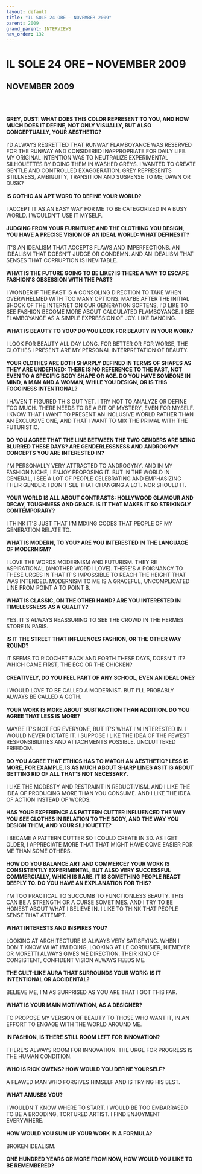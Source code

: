 ```yaml
---
layout: default
title: "IL SOLE 24 ORE – NOVEMBER 2009"
parent: 2009
grand_parent: INTERVIEWS
nav_order: 132
---
```


# IL SOLE 24 ORE – NOVEMBER 2009
## NOVEMBER 2009

<br><br></p>
<p><b>GREY, DUST: WHAT DOES THIS COLOR REPRESENT TO YOU, AND HOW MUCH DOES IT DEFINE, NOT ONLY VISUALLY, BUT ALSO CONCEPTUALLY, YOUR AESTHETIC?</b> <br />
<br />
I'D ALWAYS REGRETTED THAT RUNWAY FLAMBOYANCE WAS RESERVED FOR THE RUNWAY AND CONSIDERED INAPPROPRIATE FOR DAILY LIFE. MY ORIGINAL INTENTION WAS TO NEUTRALIZE EXPERIMENTAL SILHOUETTES BY DOING THEM IN WASHED GREYS. I WANTED TO CREATE GENTLE AND CONTROLLED EXAGGERATION. GREY REPRESENTS STILLNESS, AMBIGUITY, TRANSITION AND SUSPENSE TO ME; DAWN OR DUSK? <br />
<br />
<b>IS GOTHIC AN APT WORD TO DEFINE YOUR WORLD?</b> <br />
<br />
I ACCEPT IT AS AN EASY WAY FOR ME TO BE CATEGORIZED IN A BUSY WORLD. I WOULDN'T USE IT MYSELF. <br />
<br />
<b>JUDGING FROM YOUR FURNITURE AND THE CLOTHING YOU DESIGN, YOU HAVE A PRECISE VISION OF AN IDEAL WORLD: WHAT DEFINES IT?</b> <br />
<br />
IT'S AN IDEALISM THAT ACCEPTS FLAWS AND IMPERFECTIONS. AN IDEALISM THAT DOESN'T JUDGE OR CONDEMN. AND AN IDEALISM THAT SENSES THAT CORRUPTION IS INEVITABLE. <br />
<br />
<b>WHAT IS THE FUTURE GOING TO BE LIKE? IS THERE A WAY TO ESCAPE FASHION'S OBSESSION WITH THE PAST?</b> <br />
<br />
I WONDER IF THE PAST IS A CONSOLING DIRECTION TO TAKE WHEN OVERWHELMED WITH TOO MANY OPTIONS. MAYBE AFTER THE INITIAL SHOCK OF THE INTERNET ON OUR GENERATION SOFTENS, I'D LIKE TO SEE FASHION BECOME MORE ABOUT CALCULATED FLAMBOYANCE. I SEE FLAMBOYANCE AS A SIMPLE EXPRESSION OF JOY. LIKE DANCING. <br />
<br />
<b>WHAT IS BEAUTY TO YOU? DO YOU LOOK FOR BEAUTY IN YOUR WORK?</b> <br />
<br />
I LOOK FOR BEAUTY ALL DAY LONG. FOR BETTER OR FOR WORSE, THE CLOTHES I PRESENT ARE MY PERSONAL INTERPRETATION OF BEAUTY. <br />
<br />
<b>YOUR CLOTHES ARE BOTH SHARPLY DEFINED IN TERMS OF SHAPES AS THEY ARE UNDEFINED: THERE IS NO REFERENCE TO THE PAST, NOT EVEN TO A SPECIFIC BODY SHAPE OR AGE. DO YOU HAVE SOMEONE IN MIND, A MAN AND A WOMAN, WHILE YOU DESIGN, OR IS THIS FOGGINESS INTENTIONAL?</b> <br />
<br />
I HAVEN'T FIGURED THIS OUT YET. I TRY NOT TO ANALYZE OR DEFINE TOO MUCH. THERE NEEDS TO BE A BIT OF MYSTERY, EVEN FOR MYSELF. I KNOW THAT I WANT TO PRESENT AN INCLUSIVE WORLD RATHER THAN AN EXCLUSIVE ONE, AND THAT I WANT TO MIX THE PRIMAL WITH THE FUTURISTIC. <br />
<br />
<b>DO YOU AGREE THAT THE LINE BETWEEN THE TWO GENDERS ARE BEING BLURRED THESE DAYS? ARE GENDERLESSNESS AND ANDROGYNY CONCEPTS YOU ARE INTERESTED IN?</b> <br />
<br />
I'M PERSONALLY VERY ATTRACTED TO ANDROGYNY. AND IN MY FASHION NICHE, I ENJOY PROPOSING IT. BUT IN THE WORLD IN GENERAL, I SEE A LOT OF PEOPLE CELEBRATING AND EMPHASIZING THEIR GENDER. I DON'T SEE THAT CHANGING A LOT. NOR SHOULD IT. <br />
<br />
<b>YOUR WORLD IS ALL ABOUT CONTRASTS: HOLLYWOOD GLAMOUR AND DECAY, TOUGHNESS AND GRACE. IS IT THAT MAKES IT SO STRIKINGLY CONTEMPORARY?</b> <br />
<br />
I THINK IT'S JUST THAT I'M MIXING CODES THAT PEOPLE OF MY GENERATION RELATE TO. <br />
<br />
<b>WHAT IS MODERN, TO YOU? ARE YOU INTERESTED IN THE LANGUAGE OF MODERNISM?</b> <br />
<br />
I LOVE THE WORDS MODERNISM AND FUTURISM. THEY'RE ASPIRATIONAL (ANOTHER WORD I LOVE). THERE'S A POIGNANCY TO THESE URGES IN THAT IT'S IMPOSSIBLE TO REACH THE HEIGHT THAT WAS INTENDED. MODERNISM TO ME IS A GRACEFUL, UNCOMPLICATED LINE FROM POINT A TO POINT B. <br />
<br />
<b>WHAT IS CLASSIC, ON THE OTHER HAND? ARE YOU INTERESTED IN TIMELESSNESS AS A QUALITY?</b> <br />
<br />
YES. IT'S ALWAYS REASSURING TO SEE THE CROWD IN THE HERMES STORE IN PARIS. <br />
<br />
<b>IS IT THE STREET THAT INFLUENCES FASHION, OR THE OTHER WAY ROUND?</b> <br />
<br />
IT SEEMS TO RICOCHET BACK AND FORTH THESE DAYS, DOESN'T IT? WHICH CAME FIRST, THE EGG OR THE CHICKEN? <br />
<br />
<b>CREATIVELY, DO YOU FEEL PART OF ANY SCHOOL, EVEN AN IDEAL ONE?</b> <br />
<br />
I WOULD LOVE TO BE CALLED A MODERNIST. BUT I'LL PROBABLY ALWAYS BE CALLED A GOTH. <br />
<br />
<b>YOUR WORK IS MORE ABOUT SUBTRACTION THAN ADDITION. DO YOU AGREE THAT LESS IS MORE?</b> <br />
<br />
MAYBE IT'S NOT FOR EVERYONE, BUT IT'S WHAT I'M INTERESTED IN. I WOULD NEVER DICTATE IT. I SUPPOSE I LIKE THE IDEA OF THE FEWEST RESPONSIBILITIES AND ATTACHMENTS POSSIBLE. UNCLUTTERED FREEDOM. <br />
<br />
<b>DO YOU AGREE THAT ETHICS HAS TO MATCH AN AESTHETIC? LESS IS MORE, FOR EXAMPLE, IS AS MUCH ABOUT SHARP LINES AS IT IS ABOUT GETTING RID OF ALL THAT'S NOT NECESSARY.</b> <br />
<br />
I LIKE THE MODESTY AND RESTRAINT IN REDUCTIVISM. AND I LIKE THE IDEA OF PRODUCING MORE THAN YOU CONSUME. AND I LIKE THE IDEA OF ACTION INSTEAD OF WORDS. <br />
<br />
<b>HAS YOUR EXPERIENCE AS PATTERN CUTTER INFLUENCED THE WAY YOU SEE CLOTHES IN RELATION TO THE BODY, AND THE WAY YOU DESIGN THEM, AND YOUR SILHOUETTE?</b> <br />
<br />
I BECAME A PATTERN CUTTER SO I COULD CREATE IN 3D. AS I GET OLDER, I APPRECIATE MORE THAT THAT MIGHT HAVE COME EASIER FOR ME THAN SOME OTHERS. <br />
<br />
<b>HOW DO YOU BALANCE ART AND COMMERCE? YOUR WORK IS CONSISTENTLY EXPERIMENTAL, BUT ALSO VERY SUCCESSFUL COMMERCIALLY, WHICH IS RARE. IT IS SOMETHING PEOPLE REACT DEEPLY TO. DO YOU HAVE AN EXPLANATION FOR THIS?</b> <br />
<br />
I'M TOO PRACTICAL TO SUCCUMB TO FUNCTIONLESS BEAUTY. THIS CAN BE A STRENGTH OR A CURSE SOMETIMES. AND I TRY TO BE HONEST ABOUT WHAT I BELIEVE IN. I LIKE TO THINK THAT PEOPLE SENSE THAT ATTEMPT. <br />
<br />
<b>WHAT INTERESTS AND INSPIRES YOU?</b> <br />
<br />
LOOKING AT ARCHITECTURE IS ALWAYS VERY SATISFYING. WHEN I DON'T KNOW WHAT I'M DOING, LOOKING AT LE CORBUSIER, NIEMEYER OR MORETTI ALWAYS GIVES ME DIRECTION. THEIR KIND OF CONSISTENT, CONFIDENT VISION ALWAYS FEEDS ME. <br />
<br />
<b>THE CULT-LIKE AURA THAT SURROUNDS YOUR WORK: IS IT INTENTIONAL OR ACCIDENTAL?</b> <br />
<br />
BELIEVE ME, I'M AS SURPRISED AS YOU ARE THAT I GOT THIS FAR. <br />
<br />
<b>WHAT IS YOUR MAIN MOTIVATION, AS A DESIGNER?</b> <br />
<br />
TO PROPOSE MY VERSION OF BEAUTY TO THOSE WHO WANT IT, IN AN EFFORT TO ENGAGE WITH THE WORLD AROUND ME. <br />
<br />
<b>IN FASHION, IS THERE STILL ROOM LEFT FOR INNOVATION?</b> <br />
<br />
THERE'S ALWAYS ROOM FOR INNOVATION. THE URGE FOR PROGRESS IS THE HUMAN CONDITION. <br />
<br />
<b>WHO IS RICK OWENS? HOW WOULD YOU DEFINE YOURSELF?</b> <br />
<br />
A FLAWED MAN WHO FORGIVES HIMSELF AND IS TRYING HIS BEST. <br />
<br />
<b>WHAT AMUSES YOU?</b> <br />
<br />
I WOULDN'T KNOW WHERE TO START. I WOULD BE TOO EMBARRASED TO BE A BROODING, TORTURED ARTIST. I FIND ENJOYMENT EVERYWHERE. <br />
<br />
<b>HOW WOULD YOU SUM UP YOUR WORK IN A FORMULA?</b> <br />
<br />
BROKEN IDEALISM. <br />
<br />
<b>ONE HUNDRED YEARS OR MORE FROM NOW, HOW WOULD YOU LIKE TO BE REMEMBERED?</b> <br />
<br />

